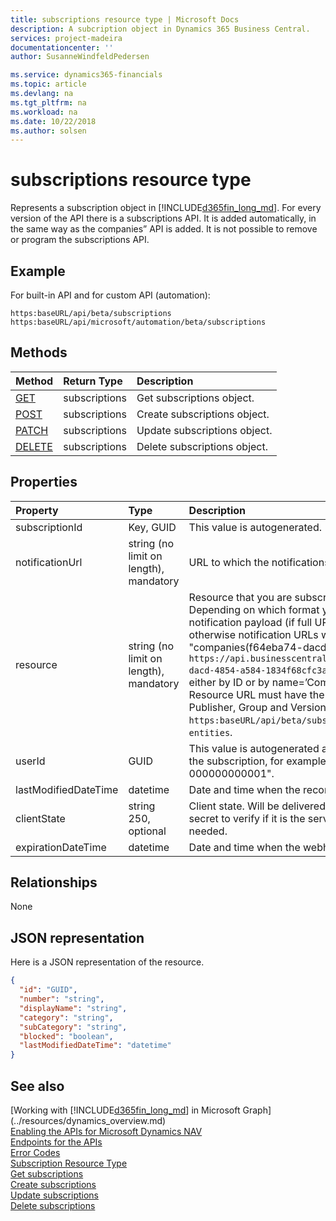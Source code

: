 ```yaml
---
title: subscriptions resource type | Microsoft Docs
description: A subcription object in Dynamics 365 Business Central.
services: project-madeira
documentationcenter: ''
author: SusanneWindfeldPedersen

ms.service: dynamics365-financials
ms.topic: article
ms.devlang: na
ms.tgt_pltfrm: na
ms.workload: na
ms.date: 10/22/2018
ms.author: solsen
---
```


# subscriptions resource type
Represents a subscription object in [!INCLUDE[d365fin_long_md](../../includes/d365fin_long_md.md)]. For every version of the API there is a subscriptions API. It is added automatically, in the same way as the companies” API is added. It is not possible to remove or program the subscriptions API.

## Example
For built-in API and for custom API (automation):

`https:baseURL/api/beta/subscriptions`
`https:baseURL/api/microsoft/automation/beta/subscriptions`

## Methods

| Method       | Return Type  |Description|
|:-------------|:-------------|:----------|
|[GET](../api/dynamics_subscription_get.md)|subscriptions|Get subscriptions object.|
|[POST](../api/dynamics_subscription_create.md)|subscriptions|Create subscriptions object.|
|[PATCH](../api/dynamics_subscription_update.md)|subscriptions|Update subscriptions object.|
|[DELETE](../api/dynamics_subscription_delete.md)|subscriptions|Delete subscriptions object.|


## Properties
| Property | Type	|Description|
|:---------------|:--------|:----------|
|subscriptionId|Key, GUID|This value is autogenerated.|
|notificationUrl|string (no limit on length), mandatory|URL to which the notifications are going to be delivered. Must be HTTPS.|
|resource|string (no limit on length), mandatory|Resource that you are subscribing for. It can be a relative URL or a full URL. Depending on which format you specify, this is how we are going to deliver the notification payload (if full URL is specified, notification URL will use a full link, otherwise notification URLs will have relative links). E.g. relative link - "companies(f64eba74-dacd-4854-a584-1834f68cfc3a)/customers", full link `https://api.businesscentral.dynamics.com/v1.0/api/beta/companies(f64eba74-dacd-4854-a584-1834f68cfc3a)/customers`. A valid company must be specified either by ID or by name=’CompanyName’. All subscriptions are per company.<br> Resource URL must have the same root as the subscription endpoint; API Publisher, Group and Version must match, for example, it is not possible to use `https:baseURL/api/beta/subscriptions` to subscribe for `https:baseURL/api/v1.0 entities`.|
|userId|GUID|This value is autogenerated and read-only. The ID of the user that has created the subscription, for example, "00000000-0000-0000-0000-000000000001".|
|lastModifiedDateTime|datetime|Date and time when the record was modified.|
|clientState|string 250, optional|Client state. Will be delivered with every notification. This can be used as a secret to verify if it is the service that is calling you or for managing any state if needed.|
|expirationDateTime|datetime|Date and time when the webhook will expire.| 

## Relationships
None

## JSON representation

Here is a JSON representation of the resource.


```json
{
  "id": "GUID",
  "number": "string",
  "displayName": "string",
  "category": "string",
  "subCategory": "string",
  "blocked": "boolean",
  "lastModifiedDateTime": "datetime"
}

```
## See also
[Working with [!INCLUDE[d365fin_long_md](../../includes/d365fin_long_md.md)] in Microsoft Graph](../resources/dynamics_overview.md)  
[Enabling the APIs for Microsoft Dynamics NAV](../../enabling-apis-for-dynamics-nav.md)  
[Endpoints for the APIs](../../endpoints-apis-for-dynamics.md)  
[Error Codes](../dynamics_error_codes.md)  
[Subscription Resource Type](resources/dynamics_subscription.md)  
[Get subscriptions](../api/dynamics_subscription_get.md)  
[Create subscriptions](../api/dynamics_subscription_create.md)  
[Update subscriptions](../api/dynamics_subscription_update.md)  
[Delete subscriptions](../api/dynamics_subscription_delete.md)  